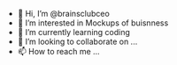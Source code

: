 - 👋 Hi, I’m @brainsclubceo
- 👀 I’m interested in Mockups of buisnness 
- 🌱 I’m currently learning coding
- 💞️ I’m looking to collaborate on ...
- 📫 How to reach me ...

<!---
brainsclubceo/brainsclubceo is a ✨ special ✨ repository because its `README.md` (this file) appears on brainsclub GitHub profile.
You can click the Preview link to take a look at your changes.
--->

